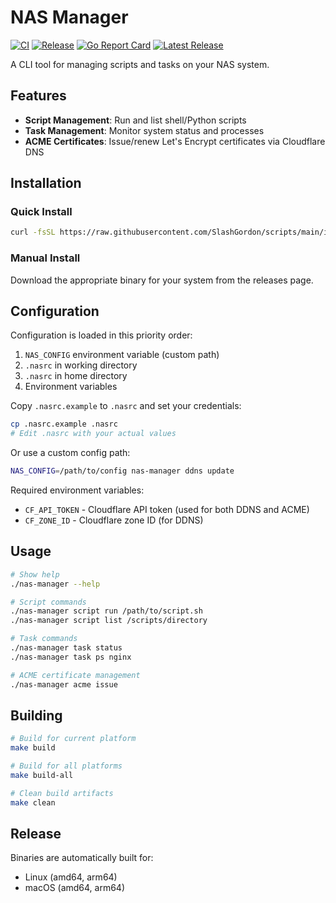 # NAS Manager

[![CI](https://github.com/SlashGordon/scripts/actions/workflows/ci.yml/badge.svg)](https://github.com/SlashGordon/scripts/actions/workflows/ci.yml)
[![Release](https://github.com/SlashGordon/scripts/actions/workflows/release.yml/badge.svg)](https://github.com/SlashGordon/scripts/actions/workflows/release.yml)
[![Go Report Card](https://goreportcard.com/badge/github.com/SlashGordon/scripts)](https://goreportcard.com/report/github.com/SlashGordon/scripts)
[![Latest Release](https://img.shields.io/github/v/release/SlashGordon/scripts)](https://github.com/SlashGordon/scripts/releases/latest)

A CLI tool for managing scripts and tasks on your NAS system.

## Features

- **Script Management**: Run and list shell/Python scripts
- **Task Management**: Monitor system status and processes  
- **ACME Certificates**: Issue/renew Let's Encrypt certificates via Cloudflare DNS

## Installation

### Quick Install
```bash
curl -fsSL https://raw.githubusercontent.com/SlashGordon/scripts/main/install.sh | sh
```

### Manual Install
Download the appropriate binary for your system from the releases page.

## Configuration

Configuration is loaded in this priority order:
1. `NAS_CONFIG` environment variable (custom path)
2. `.nasrc` in working directory
3. `.nasrc` in home directory
4. Environment variables

Copy `.nasrc.example` to `.nasrc` and set your credentials:

```bash
cp .nasrc.example .nasrc
# Edit .nasrc with your actual values
```

Or use a custom config path:
```bash
NAS_CONFIG=/path/to/config nas-manager ddns update
```

Required environment variables:
- `CF_API_TOKEN` - Cloudflare API token (used for both DDNS and ACME)
- `CF_ZONE_ID` - Cloudflare zone ID (for DDNS)

## Usage

```bash
# Show help
./nas-manager --help

# Script commands
./nas-manager script run /path/to/script.sh
./nas-manager script list /scripts/directory

# Task commands  
./nas-manager task status
./nas-manager task ps nginx

# ACME certificate management
./nas-manager acme issue
```

## Building

```bash
# Build for current platform
make build

# Build for all platforms
make build-all

# Clean build artifacts
make clean
```

## Release

Binaries are automatically built for:
- Linux (amd64, arm64)
- macOS (amd64, arm64)